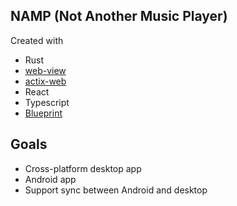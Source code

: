 ## NAMP (Not Another Music Player)
Created with 
- Rust
- [web-view](https://github.com/Boscop/web-view)
- [actix-web](https://github.com/actix/actix-web)
- React
- Typescript
- [Blueprint](https://github.com/palantir/blueprint)

## Goals
- Cross-platform desktop app
- Android app
- Support sync between Android and desktop